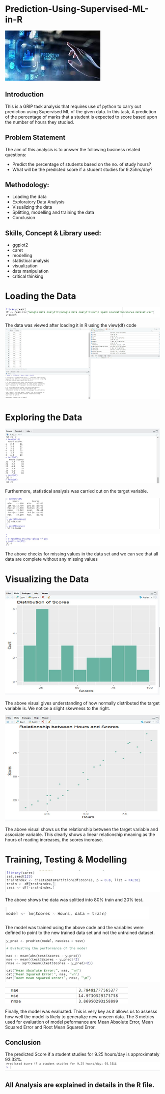 # Prediction-Using-Supervised-ML-in-R

![](Predictive_Analytics.jpg)

## Introduction
This is a GRIP task analysis that requires use of python to carry out prediction using Supervised ML of the given data. In this task, A prediction of the percentage of marks that a student is expected to score based upon the number of hours they studied. 

## Problem Statement 
The aim of this analysis is to answer the following business related questions:
- Predict the percentage of students based on the no. of study hours?
- What will be the predicted score if a student studies for 9.25hrs/day?

## Methodology:
- Loading the data
- Exploratory Data Analysis
- Visualizing the data
- Splitting, modelling and training the data
- Conclusion

## Skills, Concept & Library used:
- ggplot2
- caret
- modelling
- statistical analysis
- visualization
- data manipulation
- critical thinking

# Loading the Data
![](loading_and_view.jpg)

The data was viewed after loading it in R using the view(df) code
![](view_df.jpg)

# Exploring the Data
![](data_exploration_1.jpg)

Furthermore, statistical analysis was carried out on the target variable.

![](statistical_analysis.jpg)

![](missing_value.jpg)

The above checks for missing values in the data set and we can see that all data are complete without any missing values

# Visualizing the Data

![](scores_distribution.jpg)

The above visual gives understanding of how normally distributed the target variable is. We notice a slight skewness to the right.

![](linear_relationship.jpg)

The above visual shows us the relationship between the target variable and associate variable. This clearly shows a linear relationship meaning as the hours of reading increases, the scores increase.

# Training, Testing & Modelling 
![](Splitting_df_train_test.jpg)

The above shows the data was splitted into 80% train and 20% test.

![](training_linear_regression_model.jpg)

The model was trained using the above code and the variables were defined to point to the new trained data set and not the untrained dataset.

![](model_evaluation.jpg)

![](mae_rmse.jpg)

Finally, the model was evaluated. This is very key as it allows us to assesss how well the model is likely to generalize new unseen data. The 3 metrics used for evaluation of model peformance are Mean Absolute Error, Mean Squared Error and Root Mean Squared Error.
## Conclusion 
The predicted Score if a student studies for 9.25 hours/day is approximately 93.33%.
![](final_answer.jpg)
## All Analysis are explained in details in the R file.
